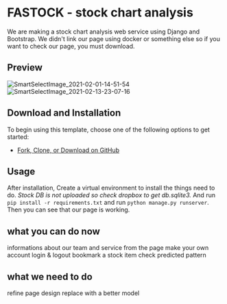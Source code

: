 # FASTOCK - stock chart analysis 

We are making a stock chart analysis web service using Django and Bootstrap. We didn't link our page using docker or something else so if you want to check our page, you must download. 

## Preview

![SmartSelectImage_2021-02-01-14-51-54](https://user-images.githubusercontent.com/75004920/107852084-01b5d700-6e52-11eb-8716-2f86005a8102.png)
![SmartSelectImage_2021-02-13-23-07-16](https://user-images.githubusercontent.com/75004920/107852081-f5ca1500-6e51-11eb-9823-ab7cc7f35054.png)


## Download and Installation

To begin using this template, choose one of the following options to get started:

* [Fork, Clone, or Download on GitHub](https://github.com/PEOPLESPACE-TEAMA/fastai-adventure.git)

## Usage

After installation, Create a virtual environment to install the things need to do. *Stock DB is not uploaded so check dropbox to get db.sqlite3.* And run `pip install -r requirements.txt` and run `python manage.py runserver`. Then you can see that our page is working. 


## what you can do now

informations about our team and service from the page
make your own account
login & logout
bookmark a stock item
check predicted pattern


## what we need to do

refine page design
replace with a better model

